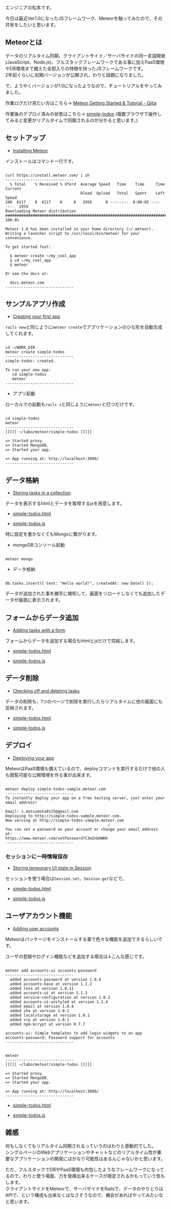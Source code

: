 
エンジニアの松本です。

今日は最近Ver1.0になったJSフレームワーク、Meteorを触ってみたので、その共有をしたいと思います。

## Meteorとは

データのリアルタイム同期、クライアントサイド／サーバサイドの同一言語開発(JavaScript、Node.js)、フルスタックフレームワークである事に加えPaaS環境やDB環境まで備えた全部入りの特徴を持ったJSフレームワークです。<br>
2年前ぐらいに初期バージョンが公開され、わりと話題になりました。

で、ようやくバージョンが1.0になったようなので、チュートリアルをやってみました。

作業ログだけ見たい方はこちら→ [Meteor Getting Started & Tutorial - Qiita](http://qiita.com/shu_0115/items/ba73c979cd8cf8152219)

作業後のデプロイ済みの状態はこちら→ [simple-todos](http://simple-todos-sample.meteor.com/)
(複数ブラウザで操作してみると変更がリアルタイムで同期されるのが分かると思います。)

## セットアップ

* [Installing Meteor](https://www.meteor.com/install)

インストールはコマンド一行です。

<pre><code>
curl https://install.meteor.com/ | sh
------------------------------
  % Total    % Received % Xferd  Average Speed   Time    Time     Time  Current
                                 Dload  Upload   Total   Spent    Left  Speed
100  6117    0  6117    0     0   2958      0 --:--:--  0:00:02 --:--:--  2959
Downloading Meteor distribution
######################################################################## 100.0%

Meteor 1.0 has been installed in your home directory (~/.meteor).
Writing a launcher script to /usr/local/bin/meteor for your convenience.

To get started fast:

  $ meteor create ~/my_cool_app
  $ cd ~/my_cool_app
  $ meteor

Or see the docs at:

  docs.meteor.com
------------------------------
</code></pre>

## サンプルアプリ作成

* [Creating your first app](https://www.meteor.com/try)

`rails new`と同じように`meteor create`でアプリケーションのひな形を自動生成してくれます。

<pre><code>
cd ~/WORK_DIR
meteor create simple-todos
------------------------------
simple-todos: created.                        

To run your new app:                          
   cd simple-todos
   meteor
------------------------------
</code></pre>

* アプリ起動

ローカルでの起動も`rails s`と同じように`meteor`と打つだけです。

<pre><code>
cd simple-todos
meteor
------------------------------
[[[[[ ~/labo/meteor/simple-todos ]]]]]        

=> Started proxy.                             
=> Started MongoDB.                           
=> Started your app.                          

=> App running at: http://localhost:3000/
------------------------------
</code></pre>

## データ格納

* [Storing tasks in a collection](https://www.meteor.com/try/3)

データを表示するhtmlとデータを取得するjsを用意します。

* [simple-todos.html](https://gist.github.com/shu0115/710d955200ef40c26bd2)

* [simple-todos.js](https://gist.github.com/shu0115/0d46a1c997a7b7648b7b)

特に設定を書かなくてもMongoに繋がります。

* mongoDBコンソール起動

<pre><code>
meteor mongo
</code></pre>

* データ格納

<pre><code>
db.tasks.insert({ text: "Hello world!", createdAt: new Date() });
</code></pre>

データが追加された事を勝手に検知して、画面をリロードしなくても追加したデータが画面に表示されます。

## フォームからデータ追加

* [Adding tasks with a form](https://www.meteor.com/try/4)

フォームからデータを追加する場合もhtmlとjsだけで完結します。

* [simple-todos.html](https://gist.github.com/shu0115/efdd82510f7c9aa03baf)

* [simple-todos.js](https://gist.github.com/shu0115/6d943b19878ccb7d63a3)

## データ削除

* [Checking off and deleting tasks](https://www.meteor.com/try/5)

データの削除も、1つのページで削除を実行したらリアルタイムに他の画面にも反映されます。

* [simple-todos.html](https://gist.github.com/shu0115/2b5495328f8dadbad83c)

* [simple-todos.js](https://gist.github.com/shu0115/9e19215ce4460eda331f)

## デプロイ

* [Deploying your app](https://www.meteor.com/try/6)

MeteorはPaaS環境も備えているので、deployコマンドを実行するだけで他の人も閲覧可能な公開環境を作る事が出来ます。

<pre><code>
meteor deploy simple-todos-sample.meteor.com
------------------------------
To instantly deploy your app on a free testing server, just enter your
email address!

Email: s.matsumoto0115@gmail.com
Deploying to http://simple-todos-sample.meteor.com.
Now serving at http://simple-todos-sample.meteor.com
                                             /
You can set a password on your account or change your email address at:
https://www.meteor.com/setPassword?C3mZnbHWKK
------------------------------
</code></pre>

### セッションに一時情報保存

* [Storing temporary UI state in Session](https://www.meteor.com/try/8)

セッションを使う場合は`Session.set`、`Session.get`などで。

* [simple-todos.html](https://gist.github.com/shu0115/d031a0806a3e6932e958)

* [simple-todos.js](https://gist.github.com/shu0115/154d707afc9f11552ac2)

## ユーザアカウント機能

* [Adding user accounts](https://www.meteor.com/try/9)

Meteorはパッケージをインストールする事で色々な機能を追加できるらしいです。

ユーザの登録やログイン機能などを追加する場合は↓こんな感じです。

<pre><code>
meteor add accounts-ui accounts-password
------------------------------
  added accounts-password at version 1.0.4    
  added accounts-base at version 1.1.2        
  added less at version 1.0.11                
  added accounts-ui at version 1.1.3          
  added service-configuration at version 1.0.2
  added accounts-ui-unstyled at version 1.1.4 
  added email at version 1.0.4                
  added sha at version 1.0.1                  
  added localstorage at version 1.0.1         
  added srp at version 1.0.1                  
  added npm-bcrypt at version 0.7.7           
                                              
accounts-ui: Simple templates to add login widgets to an app
accounts-password: Password support for accounts
------------------------------
</code></pre>

<pre><code>
meteor
------------------------------
[[[[[ ~/labo/meteor/simple-todos ]]]]]        

=> Started proxy.                             
=> Started MongoDB.                           
=> Started your app.                          

=> App running at: http://localhost:3000/
------------------------------
</code></pre>

* [simple-todos.html](https://gist.github.com/shu0115/60133b7872741a5b047c)

* [simple-todos.js](https://gist.github.com/shu0115/2cf5b9ed0c9834436aac)

## 雑感

何もしなくてもリアルタイム同期されるっていうのはわりと感動的でした。<br>
シングルページのWebアプリケーションやチャットなどのリアルタイム性が重要なアプリケーションの開発にはかなり可能性はあるんじゃないかと思います。

ただ、フルスタックでDBやPaaS環境も内包したようなフレームワークになってるので、わりと使う場面、力を発揮出来るケースが限定されるかもっていう気もします。<br>
クライアントサイドをMeteorで、サーバサイドをRailsで、データのやりとりはAPIで、という構成も出来なくはなさそうなので、機会があればやってみたいなと思います。
